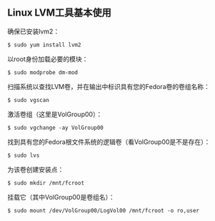

## Linux LVM工具基本使用

确保已安装lvm2：

```
$ sudo yum install lvm2
```

以root身份加载必要的模块：

```
$ sudo modprobe dm-mod
```

扫描系统以查找LVM卷，并在输出中标识具有您的Fedora卷的卷组名称：

```
$ sudo vgscan
```

激活卷组（这里是VolGroup00）：

```
$ sudo vgchange -ay VolGroup00
```

找到具有您的Fedora根文件系统的逻辑卷（看VolGroup00是不是存在）：

```
$ sudo lvs
```

为该卷创建安装点：

```
$ sudo mkdir /mnt/fcroot
```

挂载它（其中VolGroup00是卷组名）：

```
$ sudo mount /dev/VolGroup00/LogVol00 /mnt/fcroot -o ro,user
```

